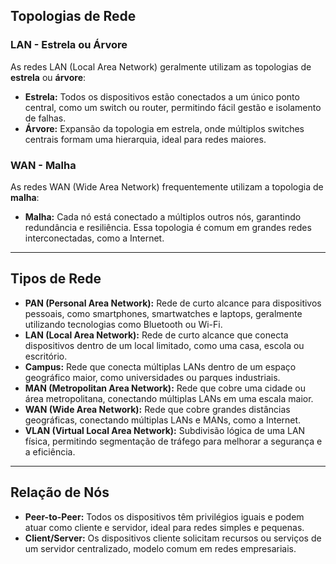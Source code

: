 ## Topologias de Rede

### LAN - Estrela ou Árvore
As redes LAN (Local Area Network) geralmente utilizam as topologias de **estrela** ou **árvore**:
- **Estrela:** Todos os dispositivos estão conectados a um único ponto central, como um switch ou router, permitindo fácil gestão e isolamento de falhas.
- **Árvore:** Expansão da topologia em estrela, onde múltiplos switches centrais formam uma hierarquia, ideal para redes maiores.

### WAN - Malha
As redes WAN (Wide Area Network) frequentemente utilizam a topologia de **malha**:
- **Malha:** Cada nó está conectado a múltiplos outros nós, garantindo redundância e resiliência. Essa topologia é comum em grandes redes interconectadas, como a Internet.

---

## Tipos de Rede

- **PAN (Personal Area Network):** Rede de curto alcance para dispositivos pessoais, como smartphones, smartwatches e laptops, geralmente utilizando tecnologias como Bluetooth ou Wi-Fi.
- **LAN (Local Area Network):** Rede de curto alcance que conecta dispositivos dentro de um local limitado, como uma casa, escola ou escritório.
- **Campus:** Rede que conecta múltiplas LANs dentro de um espaço geográfico maior, como universidades ou parques industriais.
- **MAN (Metropolitan Area Network):** Rede que cobre uma cidade ou área metropolitana, conectando múltiplas LANs em uma escala maior.
- **WAN (Wide Area Network):** Rede que cobre grandes distâncias geográficas, conectando múltiplas LANs e MANs, como a Internet.
- **VLAN (Virtual Local Area Network):** Subdivisão lógica de uma LAN física, permitindo segmentação de tráfego para melhorar a segurança e a eficiência.

---

## Relação de Nós

- **Peer-to-Peer:** Todos os dispositivos têm privilégios iguais e podem atuar como cliente e servidor, ideal para redes simples e pequenas.
- **Client/Server:** Os dispositivos cliente solicitam recursos ou serviços de um servidor centralizado, modelo comum em redes empresariais.

